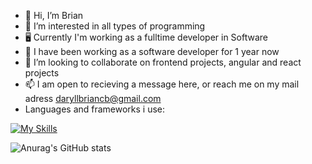 - 👋 Hi, I’m Brian  
- 👀 I’m interested in all types of programming 
- 🖥  Currently I'm working as a fulltime developer in Software
- 🌱 I have been working as a software developer for 1 year now 
- 💞️ I’m looking to collaborate on frontend projects, angular and react projects
- 📫 I am open to recieving a message here, or reach me on my mail adress daryllbriancb@gmail.com
- Languages and frameworks i use:

[![My Skills](https://skillicons.dev/icons?i=html,css,js,react,angular,cs&perline=3)](https://skillicons.dev)

![Anurag's GitHub stats](https://github-readme-stats.vercel.app/api?username=BrianEP-hub&show_icons=true&theme=dark)


<!---
BrianEP-hub/BrianEP-hub is a ✨ special ✨ repository because its `README.md` (this file) appears on your GitHub profile.
You can click the Preview link to take a look at your changes.
--->
